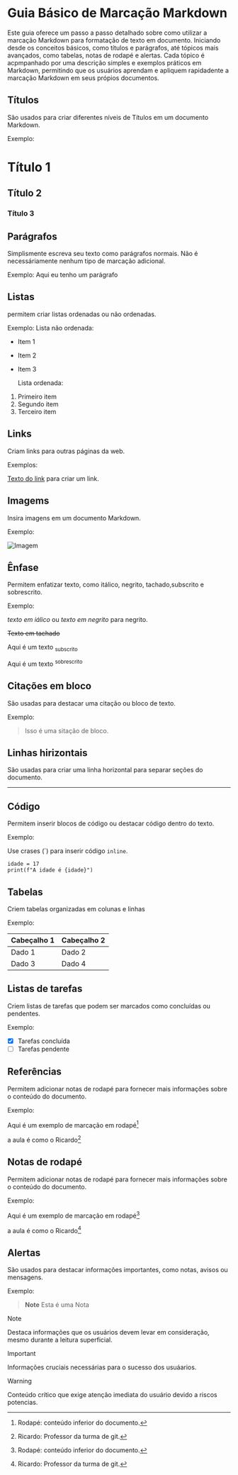 # Guia Básico de Marcação Markdown
Este guia oferece um passo a passo detalhado sobre como utilizar  a marcação Markdown para formatação de texto em documento. Iniciando desde os conceitos básicos, como títulos e parágrafos, até tópicos mais avançados, como tabelas, notas de rodapé e alertas. Cada tópico é acpmpanhado por uma descrição simples e exemplos práticos em Markdown, permitindo que os usuários aprendam e apliquem rapidadente a marcação Markdown em seus própios documentos.

## Títulos
São usados para criar diferentes níveis de Títulos em um documento Markdown.

Exemplo:
# Título 1
## Título 2
### Título 3

## Parágrafos 
Simplismente escreva seu texto como parágrafos normais. Não é necessáriamente nenhum tipo de marcação adicional.

Exemplo:
Aqui eu tenho um parágrafo

## Listas
permitem criar listas ordenadas ou não ordenadas.

Exemplo:
Lista não ordenada: 

* Item 1
* Item 2
* Item 3

  Lista ordenada:
  
1. Primeiro item
2. Segundo item
3. Terceiro item 
  
## Links
Criam links para outras páginas da web.

Exemplos: 

[Texto do link](URL) para criar um link.

## Imagems
Insira imagens em um documento Markdown.

Exemplo:

![Imagem](URL_da_imagem)

## Ênfase
Permitem enfatizar texto, como itálico, negrito, tachado,subscrito e sobrescrito.

Exemplo:

*texto em iálico* ou _texto em negrito_ para negrito.

~~Texto em tachado~~

Aqui é um texto <sub> subscrito </sub>

Aqui é um texto <sup> sobrescrito </sup>

## Citações em bloco
São usadas para destacar uma citação ou bloco de texto.

Exemplo:

> Isso é uma sitação de bloco.

## Linhas hirizontais
São usadas para criar uma linha horizontal para separar seções do documento.

---

## Código 
Permitem inserir blocos de código ou destacar código dentro do texto.

Exemplo:

Use crases (\`) para inserir código `inline`.

```
idade = 17
print(f"A idade é {idade}")
```
## Tabelas
Criem tabelas organizadas em colunas e linhas 

Exemplo:

| Cabeçalho 1 | Cabeçalho 2 |
|-------------|-------------|
| Dado 1      | Dado 2      |
| Dado 3      | Dado 4      |

## Listas de tarefas
Criem listas de tarefas que podem ser marcados como concluídas ou pendentes.

Exemplo:

- [x] Tarefas concluída
- [ ] Tarefas pendente

## Referências
Permitem adicionar notas de rodapé para fornecer mais informações sobre o conteúdo do documento.

Exemplo:

Aqui é um exemplo de marcação em rodapé[^1]

a aula é como o Ricardo[^2]

[^1]: Rodapé: conteúdo inferior do documento.
[^2]: Ricardo: Professor da turma de git.

## Notas de rodapé
Permitem adicionar notas de rodapé para fornecer mais informações sobre o conteúdo do documento.

Exemplo:

Aqui é um exemplo de marcação em rodapé[^1]

a aula é como o Ricardo[^2]

[^1]: Rodapé: conteúdo inferior do documento.
[^2]: Ricardo: Professor da turma de git.

## Alertas
São usados para destacar informações importantes, como notas, avisos ou mensagens.

Exemplo:

> **Note**
> Esta é uma Nota

> [!NOTE]
> Destaca informações que os usuários devem levar em consideração, mesmo durante a leitura superficial.

> [!IMPORTANT]
> Informações cruciais necessárias para o sucesso dos usuáarios.

> [!WARNING]
> Conteúdo crítico que exige atenção imediata do usuário devido a riscos potencias.
